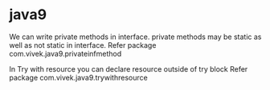 # java9
We can write private methods in interface. private methods may be static as well as not static in interface.
Refer package com.vivek.java9.privateinfmethod

In Try with resource you can declare resource outside of try block Refer package com.vivek.java9.trywithresource